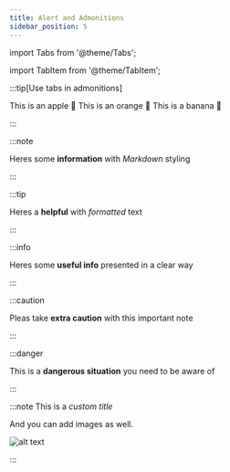 ```yaml
---
title: Alert and Admonitions
sidebar_position: 5
---
```


import Tabs from '@theme/Tabs';

import TabItem from '@theme/TabItem';

:::tip[Use tabs in admonitions]

<Tabs>
  <TabItem value="apple" label="Apple">This is an apple 🍎</TabItem>
  <TabItem value="orange" label="Orange">This is an orange 🍊</TabItem>
  <TabItem value="banana" label="Banana">This is a banana 🍌</TabItem>
</Tabs>

:::

:::note

Heres some **information** with _Markdown_ styling

:::

:::tip

Heres a **helpful** with _formatted_ text

:::

:::info

Heres some **useful info** presented in a clear way

:::

:::caution

Pleas take **extra caution** with this important note

:::

:::danger

This is a **dangerous situation** you need to be aware of

:::

:::note This is a _custom title_

And you can add images as well.

![alt text](https://picsum.photos/600/400)

:::